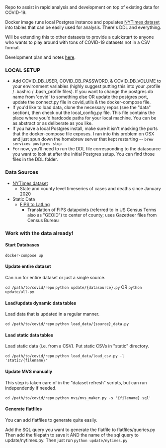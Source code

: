 Repo to assist in rapid analysis and development on top of existing data for COVID-19.

Docker image runs local Postgres instance and populates [NYTimes dataset](https://github.com/nytimes/covid-19-data) into tables that can be easily used for analysis. There's DDL and everything.

Will be extending this to other datasets to provide a quickstart to anyone who
wants to play around with tons of COVID-19 datasets not in a CSV format.

Development plan and notes [here](https://docs.google.com/document/d/1sQNuf-2Iud6JJ5V0mbTWqXwwA1A3QOzsqRQ-5GXXMDk/edit?usp=sharing).

### LOCAL SETUP
- Add COVID_DB_USER, COVID_DB_PASSWORD, & COVID_DB_VOLUME to your environment variables
  (highly suggest putting this into your .profile / .bashrc / .bash_profile files).
  If you want to change the postgres db name from 'covid' to something else OR
  update the postgres port, update the connect.py file in covid_utils & the docker-compose file.
- If you'd like to load data, clone the necessary repos (see the "data" section),
then check out the local_config.py file. This file contains the place where you'd
hardcode paths for your local machine. You can be as abstract or as deliberate as you like.
- If you have a local Postgres install, make sure it isn't masking the ports that
the docker-compose file exposes. I ran into this problem on OSX and just spun down
the homebrew server that kept restarting -- `brew services postgres stop`
- For now, you'll need to run the DDL file corresponding to the datasource you want to look at after the initial
Postgres setup. You can find those files in the DDL folder.

### Data Sources
- [NYTimes dataset](https://github.com/nytimes/covid-19-data)
  - State and county level timeseries of cases and deaths since January 2020
- Static Data
  - [FIPS to LatLng](https://www2.census.gov/geo/docs/maps-data/data/gazetteer/2019_Gazetteer/2019_Gaz_counties_national.zip)
    - Translation of FIPS datapoints (referred to in US Census Terms also as "GEOID") to center of county; uses Gazetteer files from Census Bureau

### Work with the data already!
#### Start Databases
`docker-compose up`

#### Update entire dataset
Can run for entire dataset or just a single source.

`cd /path/to/covid/repo`
`python update/{datasource}.py`
OR
`python update/all.py`

#### Load/update dynamic data tables
Load data that is updated in a regular manner.

`cd /path/to/covid/repo`
`python load_data/{source}_data.py`

#### Load static data tables
Load static data (i.e. from a CSV). Put static CSVs in "static" directory.

`cd /path/to/covid/repo`
`python load_data/load_csv.py -l 'static/{filename}'`

#### Update MVS manually
This step is taken care of in the "dataset refresh" scripts, but can run independently if needed.

`cd /path/to/covid/repo`
`python mvs/mvs_maker.py -s '{filename}.sql'`

#### Generate flatfiles
You can add flatfiles to generate quite easily.

Add the SQL query you want to generate the flatfile to flatfiles/queries.py
Then add the filepath to save it AND the name of the sql query to update/nytimes.py.
Then just run `python update/nytimes.py`
